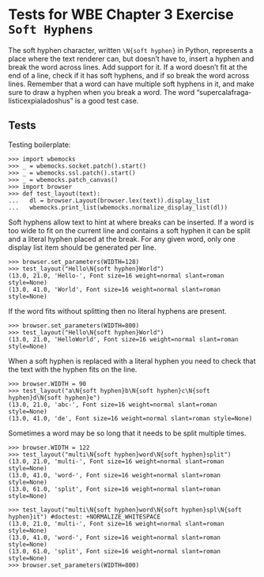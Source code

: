 Tests for WBE Chapter 3 Exercise `Soft Hyphens`
==============================================

The soft hyphen character, written `\N{soft hyphen}` in Python,
represents a place where the text renderer can, but doesn’t have to,
insert a hyphen and break the word across lines. Add support for it.
If a word doesn’t fit at the end of a line, check if it has soft
hyphens, and if so break the word across lines. Remember that a word
can have multiple soft hyphens in it, and make sure to draw a hyphen
when you break a word. The word
“super­cala­fraga­listic­expi­ala­do­shus” is a good test case.

Tests
-----

Testing boilerplate:

    >>> import wbemocks
    >>> _ = wbemocks.socket.patch().start()
    >>> _ = wbemocks.ssl.patch().start()
    >>> _ = wbemocks.patch_canvas()
    >>> import browser
    >>> def test_layout(text):
    ...   dl = browser.Layout(browser.lex(text)).display_list
    ...   wbemocks.print_list(wbemocks.normalize_display_list(dl))

Soft hyphens allow text to hint at where breaks can be inserted. If a
word is too wide to fit on the current line and contains a soft hyphen
it can be split and a literal hyphen placed at the break. For any
given word, only one display list item should be generated per line.

    >>> browser.set_parameters(WIDTH=128)
    >>> test_layout("Hello\N{soft hyphen}World")
    (13.0, 21.0, 'Hello-', Font size=16 weight=normal slant=roman style=None)
    (13.0, 41.0, 'World', Font size=16 weight=normal slant=roman style=None)

If the word fits without splitting then no literal hyphens are present.

    >>> browser.set_parameters(WIDTH=800)
    >>> test_layout("Hello\N{soft hyphen}World")
    (13.0, 21.0, 'HelloWorld', Font size=16 weight=normal slant=roman style=None)

When a soft hyphen is replaced with a literal hyphen you need to check that the
  text with the hyphen fits on the line.

    >>> browser.WIDTH = 90
    >>> test_layout("a\N{soft hyphen}b\N{soft hyphen}c\N{soft hyphen}d\N{soft hyphen}e")
    (13.0, 21.0, 'abc-', Font size=16 weight=normal slant=roman style=None)
    (13.0, 41.0, 'de', Font size=16 weight=normal slant=roman style=None)


Sometimes a word may be so long that it needs to be split multiple times.

    >>> browser.WIDTH = 122
    >>> test_layout("multi\N{soft hyphen}word\N{soft hyphen}split")
    (13.0, 21.0, 'multi-', Font size=16 weight=normal slant=roman style=None)
    (13.0, 41.0, 'word-', Font size=16 weight=normal slant=roman style=None)
    (13.0, 61.0, 'split', Font size=16 weight=normal slant=roman style=None)

    >>> test_layout("multi\N{soft hyphen}word\N{soft hyphen}spl\N{soft hyphen}it") #doctest: +NORMALIZE_WHITESPACE
    (13.0, 21.0, 'multi-', Font size=16 weight=normal slant=roman style=None)
    (13.0, 41.0, 'word-', Font size=16 weight=normal slant=roman style=None)
    (13.0, 61.0, 'split', Font size=16 weight=normal slant=roman style=None)
    >>> browser.set_parameters(WIDTH=800)
